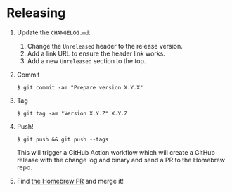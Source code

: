 # Releasing

1. Update the `CHANGELOG.md`:
   1. Change the `Unreleased` header to the release version.
   2. Add a link URL to ensure the header link works.
   3. Add a new `Unreleased` section to the top.

2. Commit

   ```
   $ git commit -am "Prepare version X.Y.X"
   ```

3. Tag

   ```
   $ git tag -am "Version X.Y.Z" X.Y.Z
   ```

4. Push!

   ```
   $ git push && git push --tags
   ```

   This will trigger a GitHub Action workflow which will create a GitHub release with the
   change log and binary and send a PR to the Homebrew repo.

5. Find [the Homebrew PR](https://github.com/JakeWharton/homebrew-repo/pulls) and merge it!
